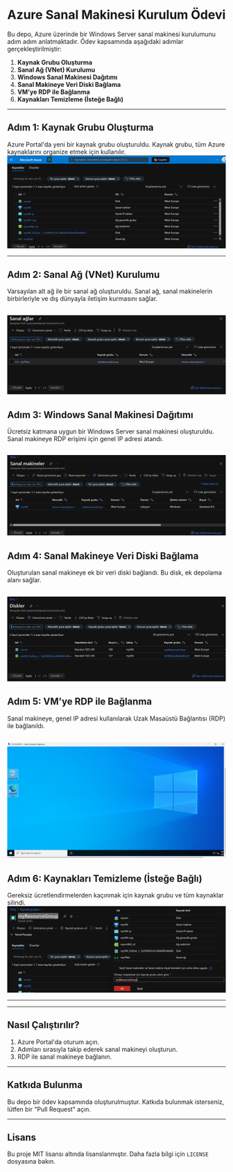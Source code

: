 # Azure Sanal Makinesi Kurulum Ödevi

Bu depo, Azure üzerinde bir Windows Server sanal makinesi kurulumunu adım adım anlatmaktadır. Ödev kapsamında aşağıdaki adımlar gerçekleştirilmiştir:

1. **Kaynak Grubu Oluşturma**
2. **Sanal Ağ (VNet) Kurulumu**
3. **Windows Sanal Makinesi Dağıtımı**
4. **Sanal Makineye Veri Diski Bağlama**
5. **VM'ye RDP ile Bağlanma**
6. **Kaynakları Temizleme (İsteğe Bağlı)**

---

## Adım 1: Kaynak Grubu Oluşturma
Azure Portal'da yeni bir kaynak grubu oluşturuldu. Kaynak grubu, tüm Azure kaynaklarını organize etmek için kullanılır.
![Kaynak Grubu Oluşturma](image.png)


---

## Adım 2: Sanal Ağ (VNet) Kurulumu
Varsayılan alt ağ ile bir sanal ağ oluşturuldu. Sanal ağ, sanal makinelerin birbirleriyle ve dış dünyayla iletişim kurmasını sağlar.


![Sanal Ağ Oluşturma](image-1.png)
---

## Adım 3: Windows Sanal Makinesi Dağıtımı
Ücretsiz katmana uygun bir Windows Server sanal makinesi oluşturuldu. Sanal makineye RDP erişimi için genel IP adresi atandı.


![Sanal Makine Oluşturma](image-2.png)
---

## Adım 4: Sanal Makineye Veri Diski Bağlama
Oluşturulan sanal makineye ek bir veri diski bağlandı. Bu disk, ek depolama alanı sağlar.

![Veri Diski Ekleme](image-3.png)
---

## Adım 5: VM'ye RDP ile Bağlanma
Sanal makineye, genel IP adresi kullanılarak Uzak Masaüstü Bağlantısı (RDP) ile bağlanıldı.


![RDP Bağlantısı](image-4.png)
---

## Adım 6: Kaynakları Temizleme (İsteğe Bağlı)
Gereksiz ücretlendirmelerden kaçınmak için kaynak grubu ve tüm kaynaklar silindi.
![Kaynak Grubunu Silme](image-5.png)


---


---

## Nasıl Çalıştırılır?
1. Azure Portal'da oturum açın.
2. Adımları sırasıyla takip ederek sanal makineyi oluşturun.
3. RDP ile sanal makineye bağlanın.

---

## Katkıda Bulunma
Bu depo bir ödev kapsamında oluşturulmuştur. Katkıda bulunmak isterseniz, lütfen bir "Pull Request" açın.

---

## Lisans
Bu proje MIT lisansı altında lisanslanmıştır. Daha fazla bilgi için `LICENSE` dosyasına bakın.